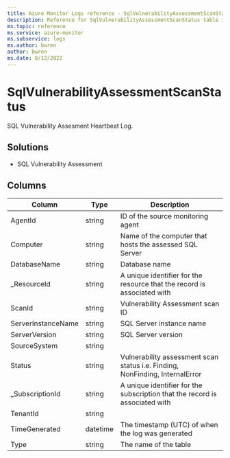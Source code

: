 ```yaml
---
title: Azure Monitor Logs reference - SqlVulnerabilityAssessmentScanStatus
description: Reference for SqlVulnerabilityAssessmentScanStatus table in Azure Monitor Logs.
ms.topic: reference
ms.service: azure-monitor
ms.subservice: logs
ms.author: bwren
author: bwren
ms.date: 8/12/2022
---
```


# SqlVulnerabilityAssessmentScanStatus

 SQL Vulnerability Assesment Heartbeat Log.

## Solutions

- SQL Vulnerability Assessment




## Columns

| Column | Type | Description |
| --- | --- | --- |
| AgentId | string | ID of the source monitoring agent |
| Computer | string | Name of the computer that hosts the assessed SQL Server |
| DatabaseName | string | Database name |
| _ResourceId | string | A unique identifier for the resource that the record is associated with |
| ScanId | string | Vulnerability Assessment scan ID |
| ServerInstanceName | string | SQL Server instance name |
| ServerVersion | string | SQL Server version |
| SourceSystem | string |  |
| Status | string | Vulnerability assessment scan status i.e. Finding, NonFinding, InternalError |
| _SubscriptionId | string | A unique identifier for the subscription that the record is associated with |
| TenantId | string |  |
| TimeGenerated | datetime | The timestamp (UTC) of when the log was generated |
| Type | string | The name of the table |
